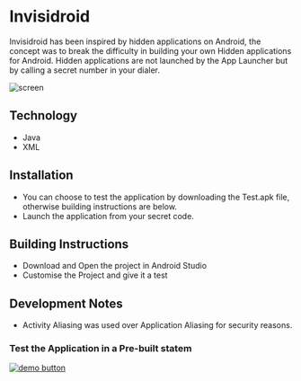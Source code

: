 Invisidroid
======
Invisidroid has been inspired by hidden applications on Android, the concept was to break the difficulty in building your own Hidden applications for Android.
Hidden applications are not launched by the App Launcher but by calling a secret number in your dialer.


![screen]()


## Technology
* Java
* XML

## Installation
* You can choose to test the application by downloading the Test.apk file, otherwise building instructions are below.
* Launch the application from your secret code.

## Building Instructions
* Download and Open the project in Android Studio
* Customise the Project and give it a test


## Development Notes
* Activity Aliasing was used over Application Aliasing for security reasons.


### Test the Application in a Pre-built statem
[![demo button](https://i.imgur.com/3Ugm8J7.jpg)]() 

